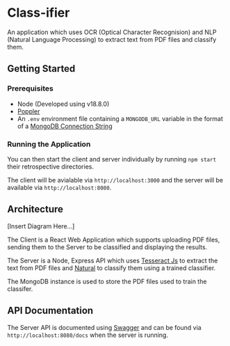 # Class-ifier
An application which uses OCR (Optical Character Recognision) and NLP (Natural Language Processing) to extract text from PDF files and classify them.

## Getting Started

### Prerequisites

* Node (Developed using v18.8.0)
* [Poppler](https://www.npmjs.com/package/node-poppler)
* An `.env` environment file containing a `MONGODB_URL` variable in the format of a [MongoDB Connection String](https://www.mongodb.com/docs/manual/reference/connection-string/)


### Running the Application

You can then start the client and server individually by running `npm start` their retrospective directories.

The client will be avialable via `http://localhost:3000` and the server will be available via `http://localhost:8080`.

## Architecture

[Insert Diagram Here...]

The Client is a React Web Application which supports uploading PDF files, sending them to the Server to be classified and displaying the results.

The Server is a Node, Express API which uses [Tesseract Js](https://tesseract.projectnaptha.com/) to extract the text from PDF files and [Natural](https://naturalnode.github.io/natural/) to classify them using a trained classifier.

The MongoDB instance is used to store the PDF files used to train the classifer.

## API Documentation

The Server API is documented using [Swagger](https://swagger.io/) and can be found via `http://localhost:8080/docs` when the server is running.

